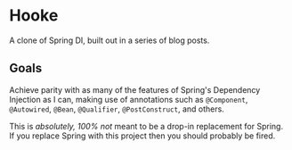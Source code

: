 # Hooke
A clone of Spring DI, built out in a series of blog posts.

## Goals
Achieve parity with as many of the features of Spring's Dependency Injection as I can, making use of annotations such as  `@Component`, `@Autowired`, `@Bean`, `@Qualifier`, `@PostConstruct`, and others.

This is _absolutely, 100% not_ meant to be a drop-in replacement for Spring. If you replace Spring with this project then you should probably be fired.
